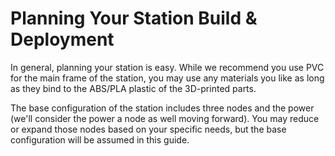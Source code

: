 # Planning Your Station Build & Deployment

In general, planning your station is easy. While we recommend you use PVC for the 
main frame of the station, you may use any materials you like as long as they bind to 
the ABS/PLA plastic of the 3D-printed parts.

The base configuration of the station includes three nodes and the power (we'll 
consider the power a node as well moving forward).  You may reduce or expand those 
nodes based on your specific needs, but the base configuration will be assumed in 
this guide.

 
